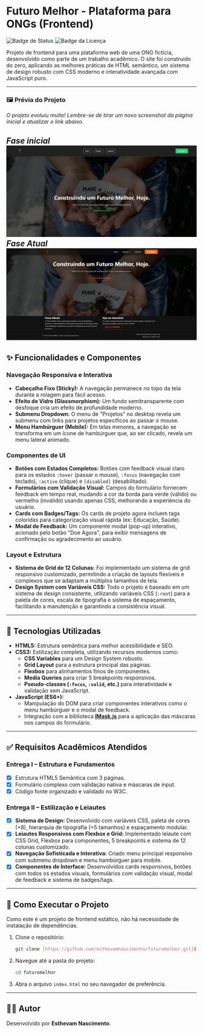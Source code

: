 # Futuro Melhor - Plataforma para ONGs (Frontend)

![Badge de Status](https://img.shields.io/badge/status-em%20desenvolvimento-orange)
![Badge da Licença](https://img.shields.io/badge/license-MIT-blue)

Projeto de frontend para uma plataforma web de uma ONG fictícia, desenvolvido como parte de um trabalho acadêmico. O site foi construído do zero, aplicando as melhores práticas de HTML semântico, um sistema de design robusto com CSS moderno e interatividade avançada com JavaScript puro.

---

### 🖼️ Prévia do Projeto

*O projeto evoluiu muito! Lembre-se de tirar um novo screenshot da página inicial e atualizar o link abaixo.*

*Fase inicial*
![Prévia do Projeto 1](/imagens/previa.jpg)
*Fase Atual*
![Prévia do Projeto 2](/imagens/previa2.jpg)
---

## ✨ Funcionalidades e Componentes

### Navegação Responsiva e Interativa
-   **Cabeçalho Fixo (Sticky):** A navegação permanece no topo da tela durante a rolagem para fácil acesso.
-   **Efeito de Vidro (Glassmorphism):** Um fundo semitransparente com desfoque cria um efeito de profundidade moderno.
-   **Submenu Dropdown:** O menu de "Projetos" no desktop revela um submenu com links para projetos específicos ao passar o mouse.
-   **Menu Hambúrguer (Mobile):** Em telas menores, a navegação se transforma em um ícone de hambúrguer que, ao ser clicado, revela um menu lateral animado.

### Componentes de UI
-   **Botões com Estados Completos:** Botões com feedback visual claro para os estados `:hover` (passar o mouse), `:focus` (navegação com teclado), `:active` (clique) e `[disabled]` (desabilitado).
-   **Formulários com Validação Visual:** Campos do formulário fornecem feedback em tempo real, mudando a cor da borda para verde (válido) ou vermelho (inválido) usando apenas CSS, melhorando a experiência do usuário.
-   **Cards com Badges/Tags:** Os cards de projeto agora incluem tags coloridas para categorização visual rápida (ex: Educação, Saúde).
-   **Modal de Feedback:** Um componente modal (pop-up) interativo, acionado pelo botão "Doe Agora", para exibir mensagens de confirmação ou agradecimento ao usuário.

### Layout e Estrutura
-   **Sistema de Grid de 12 Colunas:** Foi implementado um sistema de grid responsivo customizado, permitindo a criação de layouts flexíveis e complexos que se adaptam a múltiplos tamanhos de tela.
-   **Design System com Variáveis CSS:** Todo o projeto é baseado em um sistema de design consistente, utilizando variáveis CSS (`:root`) para a paleta de cores, escala de tipografia e sistema de espaçamento, facilitando a manutenção e garantindo a consistência visual.

---

## 🚀 Tecnologias Utilizadas

-   **HTML5:** Estrutura semântica para melhor acessibilidade e SEO.
-   **CSS3:** Estilização completa, utilizando recursos modernos como:
    -   **CSS Variables** para um Design System robusto.
    -   **Grid Layout** para a estrutura principal das páginas.
    -   **Flexbox** para alinhamentos finos de componentes.
    -   **Media Queries** para criar 5 breakpoints responsivos.
    -   **Pseudo-classes (`:focus`, `:valid`, etc.)** para interatividade e validação sem JavaScript.
-   **JavaScript (ES6+):**
    -   Manipulação do DOM para criar componentes interativos como o menu hambúrguer e o modal de feedback.
    -   Integração com a biblioteca **[IMask.js](https://imask.js.org/)** para a aplicação das máscaras nos campos do formulário.

---

## ✅ Requisitos Acadêmicos Atendidos

### Entrega I – Estrutura e Fundamentos
-   [x] Estrutura HTML5 Semântica com 3 páginas.
-   [x] Formulário complexo com validação nativa e máscaras de input.
-   [x] Código fonte organizado e validado no W3C.

### Entrega II – Estilização e Leiautes
-   [x] **Sistema de Design:** Desenvolvido com variáveis CSS, paleta de cores (+8), hierarquia de tipografia (+5 tamanhos) e espaçamento modular.
-   [x] **Leiautes Responsivos com Flexbox e Grid:** Implementado leiaute com CSS Grid, Flexbox para componentes, 5 breakpoints e sistema de 12 colunas customizado.
-   [x] **Navegação Sofisticada e Interativa:** Criado menu principal responsivo com submenu dropdown e menu hambúrguer para mobile.
-   [x] **Componentes de Interface:** Desenvolvidos cards responsivos, botões com todos os estados visuais, formulários com validação visual, modal de feedback e sistema de badges/tags.

---

## 🏁 Como Executar o Projeto

Como este é um projeto de frontend estático, não há necessidade de instalação de dependências.

1.  Clone o repositório:
    ```bash
    git clone [https://github.com/esthevamnascimento/futuromelhor.git](https://github.com/esthevamnascimento/futuromelhor.git)
    ```
2.  Navegue até a pasta do projeto:
    ```bash
    cd futuromelhor
    ```
3.  Abra o arquivo `index.html` no seu navegador de preferência.

---

## 👨‍💻 Autor

Desenvolvido por **Esthevam Nascimento**.